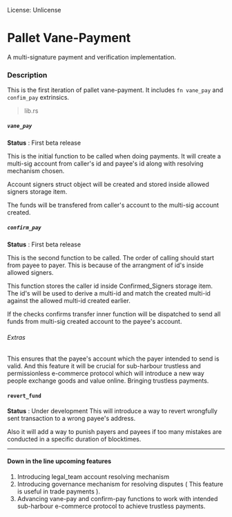 License: Unlicense

# Pallet Vane-Payment
A multi-signature payment and verification implementation.

### Description
This is the first iteration of pallet vane-payment. It includes `fn vane_pay` and `confim_pay` extrinsics.

> lib.rs

##### `vane_pay`
**Status** : First beta release

This is the initial function to be called when doing payments. It will create a multi-sig account from caller's id and payee's id along with resolving mechanism chosen.

Account signers struct object will be created and stored inside allowed signers storage item.

The funds will be transfered from caller's account to the multi-sig account created.

##### `confirm_pay`
**Status** : First beta release

This is the second function to be called. The order of calling should start from payee to payer. This is because of the arrangment of id's inside allowed signers.

This function stores the caller id inside Confirmed_Signers storage item. The id's will be used to derive a multi-id and match the created multi-id against the allowed multi-id created earlier.

If the checks confirms transfer inner function will be dispatched to send all funds from multi-sig created account to the payee's account.

###### Extras

This ensures that the payee's account which the payer intended to send is valid. And this feature it will be crucial for sub-harbour trustless and permissionless e-commerce protocol which will introduce a new way people exchange goods and value online. Bringing trustless payments.

#### `revert_fund`
**Status** : Under development
This will introduce a way to revert wrongfully sent transaction to a wrong payee's address.

Also it will add a way to punish payers and payees if too many mistakes are conducted in a specific duration of blocktimes.



---


#### Down in the line upcoming features
1. Introducing legal_team account resolving mechanism
2. Introducing governance mechanism for resolving disputes ( This feature is useful in trade payments ).
3. Advancing vane-pay and confirm-pay functions to work with intended sub-harbour e-commerce protocol to achieve trustless payments.



